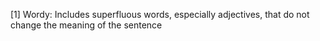 [1] Wordy: Includes superfluous words, especially adjectives, that do not change the meaning of the sentence
